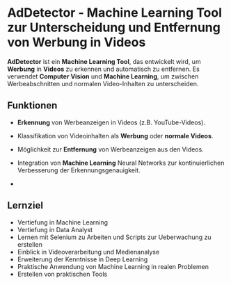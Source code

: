 # AdDetector - Machine Learning Tool zur Unterscheidung und Entfernung von Werbung in Videos

**AdDetector** ist ein **Machine Learning Tool**, das entwickelt wird, um **Werbung** in **Videos** zu erkennen und automatisch zu entfernen. Es verwendet **Computer Vision** und **Machine Learning**, um zwischen Werbeabschnitten und normalen Video-Inhalten zu unterscheiden.

## Funktionen

- **Erkennung** von Werbeanzeigen in Videos (z.B. YouTube-Videos).
- Klassifikation von Videoinhalten als **Werbung** oder **normale Videos**.
- Möglichkeit zur **Entfernung** von Werbeanzeigen aus den Videos.
- Integration von **Machine Learning** Neural Networks zur kontinuierlichen Verbesserung der Erkennungsgenauigkeit.

- 
## Lernziel
- Vertiefung in Machine Learning
- Vertiefung in Data Analyst
- Lernen mit Selenium zu Arbeiten und Scripts zur Ueberwachung zu erstellen
- Einblick in Videoverarbeitung und Medienanalyse
- Erweiterung der Kenntnisse in Deep Learning
- Praktische Anwendung von Machine Learning in realen Problemen
- Erstellen von praktischen Tools
